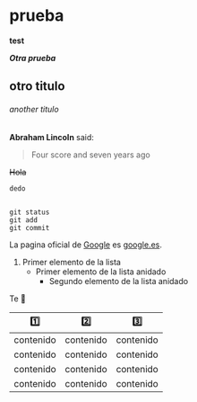 # prueba

**test**

***Otra prueba***

## otro titulo

###### another titulo


**Abraham Lincoln** said:

> Four score and seven years ago

~~Hola~~

`dedo`

```

git status
git add
git commit
```
La pagina oficial de [Google](https://google.es/) es [google.es](https://google.es/).

1. Primer elemento de la lista 
    - Primer elemento de la lista anidado
      - Segundo elemento de la lista anidado

Te 🦖

| :one: | :two: | :three: |
|-------|-------|---------|
| contenido | contenido | contenido |
| contenido | contenido | contenido |
| contenido | contenido | contenido |
| contenido | contenido | contenido |
